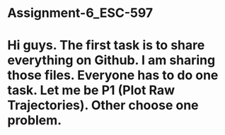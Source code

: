 # Assignment-6_ESC-597 
# Hi guys. The first task is to share everything on Github. I am sharing those files. Everyone has to do one task. Let me be P1 (Plot Raw Trajectories). Other choose one problem.
